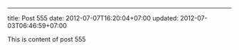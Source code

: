 ---
title: Post 555
date: 2012-07-07T16:20:04+07:00
updated: 2012-07-03T06:46:59+07:00

This is content of post 555